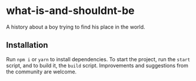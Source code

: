 # what-is-and-shouldnt-be

A history about a boy trying to find his place in the world.

## Installation

Run `npm i` or `yarn` to install dependencies. To start the project, run the
`start` script, and to build it, the `build` script. Improvements and suggestions from the community are welcome.
